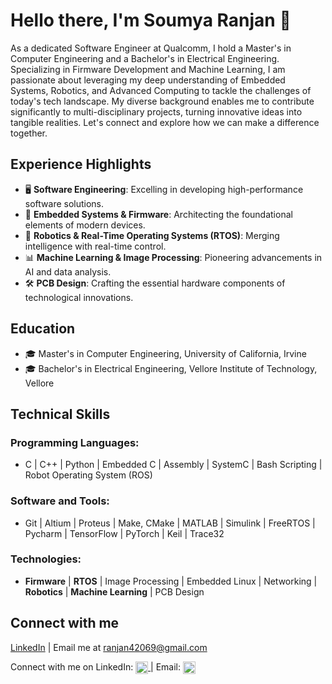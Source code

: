 # Hello there, I'm Soumya Ranjan 👋

As a dedicated Software Engineer at Qualcomm, I hold a Master's in Computer Engineering and a Bachelor's in Electrical Engineering. Specializing in Firmware Development and Machine Learning, I am passionate about leveraging my deep understanding of Embedded Systems, Robotics, and Advanced Computing to tackle the challenges of today's tech landscape. My diverse background enables me to contribute significantly to multi-disciplinary projects, turning innovative ideas into tangible realities. Let's connect and explore how we can make a difference together.

## Experience Highlights

- 🖥️ **Software Engineering**: Excelling in developing high-performance software solutions.
- 🔌 **Embedded Systems & Firmware**: Architecting the foundational elements of modern devices.
- 🤖 **Robotics & Real-Time Operating Systems (RTOS)**: Merging intelligence with real-time control.
- 📊 **Machine Learning & Image Processing**: Pioneering advancements in AI and data analysis.
- 🛠️ **PCB Design**: Crafting the essential hardware components of technological innovations.

## Education

- 🎓 Master's in Computer Engineering, University of California, Irvine
- 🎓 Bachelor's in Electrical Engineering, Vellore Institute of Technology, Vellore

## Technical Skills

### Programming Languages:

- C | C++ | Python | Embedded C | Assembly | SystemC | Bash Scripting | Robot Operating System (ROS)

### Software and Tools:

- Git | Altium | Proteus | Make, CMake | MATLAB | Simulink | FreeRTOS | Pycharm | TensorFlow | PyTorch | Keil | Trace32

### Technologies:

- **Firmware** | **RTOS** | Image Processing | Embedded Linux | Networking | **Robotics** | **Machine Learning** | PCB Design

## Connect with me

[LinkedIn](https://www.linkedin.com/in/sranjan27/) | Email me at [ranjan42069@gmail.com](mailto:ranjan42069@gmail.com)

<p>
  Connect with me on LinkedIn: 
  <a href="https://www.linkedin.com/in/sranjan27/">
    <img src="https://github.com/dmhendricks/signature-social-icons/blob/master/icons/round-flat-filled/35px/linkedin.png?raw=true" alt="LinkedIn" style="width: 20px; height: 20px; vertical-align: middle;">
  </a> | 
  Email: 
  <a href="mailto:ranjan42069@gmail.com">
    <img src="https://github.com/dmhendricks/signature-social-icons/blob/master/icons/round-flat-filled/35px/mail.png?raw=true" alt="Mail" style="width: 20px; height: 20px; vertical-align: middle;">
  </a>
</p>


